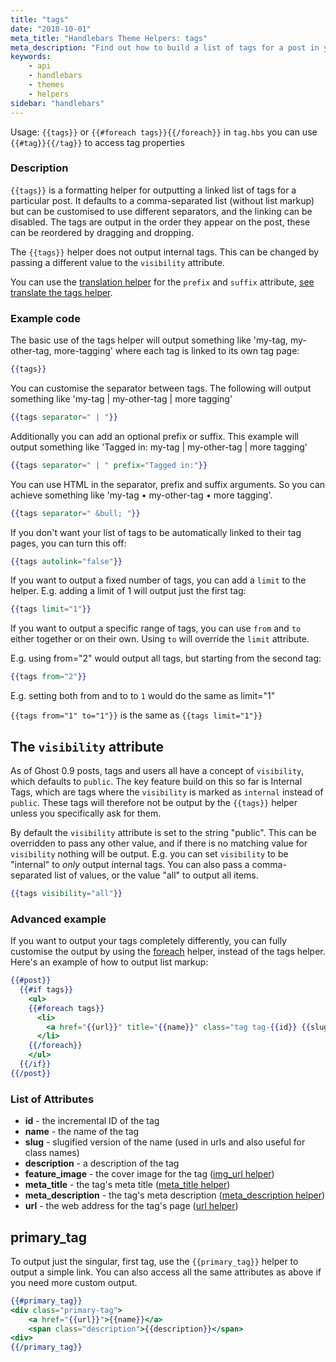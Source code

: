 ```yaml
---
title: "tags"
date: "2018-10-01"
meta_title: "Handlebars Theme Helpers: tags"
meta_description: "Find out how to build a list of tags for a post in your Ghost theme using the tags Handlebars helper. Read more about Ghost themes!"
keywords:
    - api
    - handlebars
    - themes
    - helpers
sidebar: "handlebars"
---
```


Usage: `{{tags}}` or `{{#foreach tags}}{{/foreach}}` in `tag.hbs` you can use `{{#tag}}{{/tag}}` to access tag properties

### Description

`{{tags}}` is a formatting helper for outputting a linked list of tags for a particular post. It defaults to a comma-separated list (without list markup) but can be customised to use different separators, and the linking can be disabled. The tags are output in the order they appear on the post, these can be reordered by dragging and dropping.

The `{{tags}}` helper does not output internal tags. This can be changed by passing a different value to the `visibility` attribute.

You can use the [translation helper](/docs/t) for the `prefix` and `suffix` attribute, [see translate the tags helper](/docs/i18n#section-usage-of-subexpressions-and-translations).

### Example code

The basic use of the tags helper will output something like 'my-tag, my-other-tag, more-tagging' where each tag is linked to its own tag page:

```handlebars
{{tags}}
```

You can customise the separator between tags. The following will output something like 'my-tag | my-other-tag | more tagging'

```handlebars
{{tags separator=" | "}}
```

Additionally you can add an optional prefix or suffix. This example will output something like 'Tagged in: my-tag | my-other-tag | more tagging'

```handlebars
{{tags separator=" | " prefix="Tagged in:"}}
```

You can use HTML in the separator, prefix and suffix arguments. So you can achieve something like 'my-tag • my-other-tag • more tagging'.

```handlebars
{{tags separator=" &bull; "}}
```

If you don't want your list of tags to be automatically linked to their tag pages, you can turn this off:

```handlebars
{{tags autolink="false"}}
```

If you want to output a fixed number of tags, you can add a `limit` to the helper. E.g. adding a limit of 1 will output just the first tag:

```handlebars
{{tags limit="1"}}
```

If you want to output a specific range of tags, you can use `from` and `to` either together or on their own. Using `to` will override the `limit` attribute.

E.g. using from="2" would output all tags, but starting from the second tag:

```handlebars
{{tags from="2"}}
```

E.g. setting both from and to to `1` would do the same as limit="1"

`{{tags from="1" to="1"}}` is the same as `{{tags limit="1"}}`


## The `visibility` attribute

As of Ghost 0.9 posts, tags and users all have a concept of `visibility`, which defaults to `public`. The key feature build on this so far is Internal Tags, which are tags where the `visibility` is marked as `internal` instead of `public`. These tags will therefore not be output by the `{{tags}}` helper unless you specifically ask for them.

By default the `visibility` attribute is set to the string "public". This can be overridden to pass any other value, and if there is no matching value for `visibility` nothing will be output. E.g. you can set `visibility` to be "internal" to _only_ output internal tags. You can also pass a comma-separated list of values, or the value "all" to output all items.

```handlebars
{{tags visibility="all"}}
```

### Advanced example

If you want to output your tags completely differently, you can fully customise the output by using the [foreach](doc:foreach) helper, instead of the tags helper. Here's an example of how to output list markup:

```handlebars
{{#post}}
  {{#if tags}}
    <ul>
    {{#foreach tags}}
      <li>
        <a href="{{url}}" title="{{name}}" class="tag tag-{{id}} {{slug}}">{{name}}</a>
      </li>
    {{/foreach}}
    </ul>
  {{/if}}
{{/post}}
```

### List of Attributes

* **id** - the incremental ID of the tag
* **name** - the name of the tag
* **slug** - slugified version of the name (used in urls and also useful for class names)
* **description** - a description of the tag
* **feature_image** - the cover image for the tag ([img_url helper](doc:img_url))
* **meta_title** - the tag's meta title  ([meta_title helper](doc:meta_title))
* **meta_description** - the tag's meta description ([meta_description helper](doc:meta_description))
* **url** - the web address for the tag's page ([url helper](doc:url))


## primary_tag

To output just the singular, first tag, use the `{{primary_tag}}` helper to output a simple link. You can also access all the same attributes as above if you need more custom output.

```handlebars
{{#primary_tag}}
<div class="primary-tag">
    <a href="{{url}}">{{name}}</a>
    <span class="description">{{description}}</span>
<div>
{{/primary_tag}}
```
